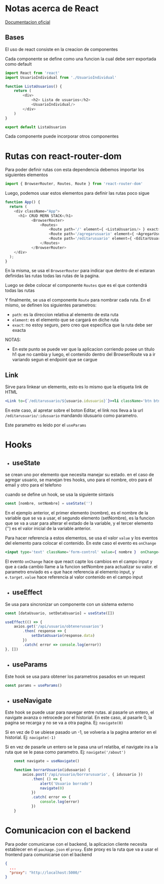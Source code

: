 # Notas acerca de React
 [Documentacion oficial](https://es.react.dev/reference/react)


## Bases
El uso de react consiste en la creacion de componentes

Cada componente se define como una funcion la cual debe serr exportada como default

```js
import React from 'react'
import UsuarioIndividual from './UsuarioIndividual'

function ListaUsuarios() {
    return (
        <div>
            <h2> Lista de usuarios</h2>
            <UsuarioIndividual/>
        </div>
    )
}

export default ListaUsuarios
```
Cada componente puede incorporar otros componentes

# Rutas con react-router-dom
Para poder definir rutas con esta dependencia debemos importar los siguientes elementos

```js
import { BrowserRouter, Routes, Route } from 'react-router-dom'
```

Luego, podemos usar estos elementos para definir las rutas poco sigue

```js
function App() {
  return (
    <div className="App">
      <h1> CRUD MERN STACK</h1>
            <BrowserRouter>
                <Routes>
                    <Route path='/' element={ <ListaUsuarios/> } exact></Route>
                    <Route path='/agregarusuario' element={ <AgregarUsuario/> } exact></Route>
                    <Route path='/editarusuario' element={ <EditarUsuario/> } exact></Route>
                </Routes>
            </BrowserRouter>
    </div>
  );
}
```
En la misma, se usa el `BrowserRouter` para indicar que dentro de el estaran definidas las rutas todas las rutas de la pagina.

Luego se debe colocar el componente `Routes` que es el que contendrá todas las rutas

Y finalmente, se usa el componente `Route` para nombrar cada ruta. En el mismo, se definen los siguientes parametros:
- `path`: es la direccion relativa al elemento de esta ruta
- `element`: es el elemento que se cargará en diche ruta
- `exact`: no estoy seguro, pero creo que especifica que la ruta debe ser exacta

NOTAS:
- En este punto se puede ver que la aplicacion corriendo posee un titulo h1 que no cambia y luego, el contenido dentro del BrowserRoute va a ir variando segun el endpoint que se cargue

## Link
Sirve para linkear un elemento, esto es lo mismo que la etiqueta link de HTML
```jsx
<Link to={`/editarusuario/${usuario.idusuario}`}><li className='btn btn-success'>Editar </li></Link> 
```
En este caso, al apretar sobre el boton Editar, el link nos lleva a la url `/editarusuario/:idusuario` mandando idusuario como parametro.

Este parametro es leido por el `useParams`

# Hooks
- ## **useState**
 se crean uno por elemento que necesita manejar su estado.
 en el caso de agregar usuario, se manejan tres hooks, uno para el nombre, otro para el email y otro para el telefono

 cuando se define un hook, se usa la siguiente sintaxis

 ```javascript
 const [nombre, setNombre] = useState('')
 ```
En el ejemplo anterior, el primer elemento (nombre), es el nombre de la variable que se va a usar, el segundo elemento (setNombre), es la funcion que se va a usar para alterar el estado de la variable, y el tercer elemento ('') es el valor inicial de la variable anterior.

Para hacer referencia a estos elementos, se usa el valor `value` y los eventos del elemento para colocar el contenido. En este caso el evento es `onChange`
```jsx
<input type='text' className='form-control' value={ nombre }  onChange={ (e) => setNombre(e.target.value) }/>
```
El evento `onChange` hace que react capte los cambios en el campo input y que a cada cambio llame a la funcion setNombre para actualizar su valor. el parametro enviado es `e` que hace referencia al elemento input, y `e.target.value` hace referencia al valor contenido en el campo input

- ## **useEffect**
Se usa para sincronizar un componente con un sistema externo
```javascript
const [dataUsuario, setDataUsuario] = useState([])

useEffect(() => {
    axios.get('/api/usuario/obtenerusuarios')
        .then( response => {
            setDataUsuario(response.data)
        })
        .catch( error => console.log(error))
}, [])
```
- ## **useParams**
Este hook se usa para obtener los parametros pasados en un request
```javascript
const params = useParams()
```

- ## **useNavigate**
Este hook se puede usar para navegar entre rutas. al pasarle un entero, el navigate avanza o retrocede por el historial.
En este caso, al pasarle 0, la pagina se recarga y no se va a otra pagina. Ej:  `navigate(0)`

Si en vez de 0 se ubiese pasado un -1, se volveria a la pagina anterior en el historial. Ej: `navigate(-1)`

Si en vez de pasarle un entero se le pasa una url relatiba, el navigate ira a la ruta que se le pasa como parametro. Ej: `navigate('/about')`
```javascript
    const navigate = useNavigate()

    function borrarUsuario(idusuario) {
        axios.post('/api/usuario/borrarusuario', { idusuario })
            .then( () => {
                alert('Usuario borrado')
                navigate(0)
            })
            .catch( error => {
                console.log(error)
            })
    }
```

# Comunicacion con el backend
Para poder comunicarse con el backend, la aplicacion cliente necesita establecer en el `package.json` el `proxy`. Este proxy es la ruta que va a usar el frontend para comunicarse con el backend
```json
{
  ...
  "proxy": "http://localhost:5000/"
}
```